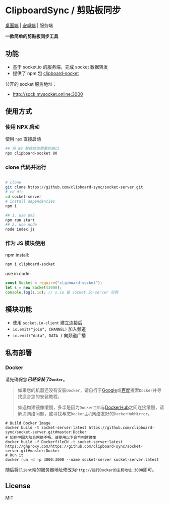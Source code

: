 # ClipboardSync / 剪贴板同步

[桌面端](https://github.com/clipboard-sync/client-desktop)  | [安卓端](https://github.com/clipboard-sync/client-rn) | 服务端  


**一款简单的剪贴板同步工具**

## 功能

- 基于 socket.io 的服务端，完成 socket 数据转发
- 提供了 npm 包 [clipboard-socket](https://www.npmjs.com/package/clipboard-socket)

公开的 socket 服务地址：  
- http://sock.mysocket.online:3000

## 使用方式

### 使用 NPX 启动

使用 `npx` 直接启动
```bash
## 将 80 替换成你需要的端口
npx clipboard-socket 80
```
### clone 代码并运行

```bash

# clone
git clone https://github.com/clipboard-sync/socket-server.git
# cd dir
cd socket-server
# install dependencies
npm i 

## 1. use pm2
npm run start
## 2. use node
node index.js
```

### 作为 JS 模块使用
npm install:
```bash
npm i clipboard-socket
```
use in code:
```js
const Socket = require("clipboard-socket");
let s = new Socket(3000);
console.log(s.io); // s.io 是 socket.io-server 实例

```


## 模块功能

- 使用 `socket.io-client` 建立连接后  
- `io.emit("join", CHANNEL)` 加入频道  
- `io.emit("data", DATA )` 向频道广播  

## 私有部署

### Docker

请先确保您***已经安装了`Docker`***。

> 如果您的机器还没有安装`Docker`，请自行于[Google](https://www.google.com/)或[百度](https://www.baidu.com/)搜索`Docker`并寻找适合您的安装教程。
>
> 如遇构建镜像缓慢，多半是因为`Docker主机`与[DockerHub](https://hub.docker.com/)之间连接缓慢，请解决网络问题，或寻找与您`Docker主机`网络友好的`DockerHubMirror`。

```
# Build Docker Image
docker build -t socket-server:latest https://github.com/clipboard-sync/socket-server.git#master:Docker
# 如在中国大陆且网络不畅，请使用以下命令构建镜像
docker build -f DockerfileCN -t socket-server:latest https://ghproxy.com/https://github.com/clipboard-sync/socket-server.git#master:Docker
# Run it
docker run -d -p 3000:3000 --name socket-server socket-server:latest
```

随后将`Client`端的服务器地址修改为`http://运行Docker的主机地址:3000`即可。

## License

MIT


